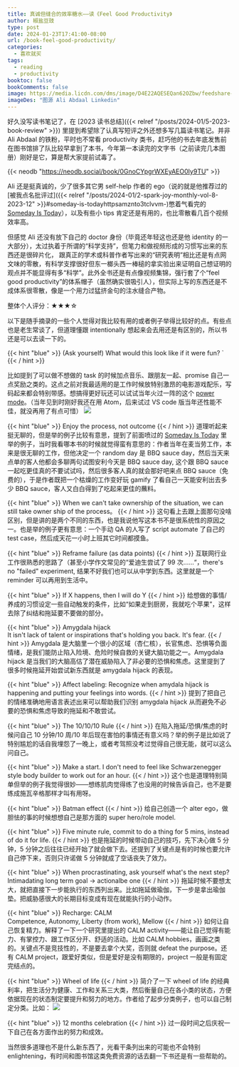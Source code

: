 ```yaml
---
title: 真诚但缝合的效率糖水——读《Feel Good Productivity》
author: 椒盐豆豉
type: post
date: 2024-01-23T17:41:00-08:00
url: /book-feel-good-productivity/
categories:
  - 喜欢就买
tags:
  - reading
  - productivity
booktoc: false
bookComments: false
image: https://media.licdn.com/dms/image/D4E22AQESEQan62OZbw/feedshare-shrink_2048_1536/0/1689937725771?e=1709164800&v=beta&t=xOj3TQonvI9xIxliVXWJxUt6qirpvbUv6kzUJC0lJP4
imageDes: "图源 Ali Abdaal Linkedin"
---
```


好久没写读书笔记了，在 [2023 读书总结]({{< relref "/posts/2024-01/5-2023-book-review" >}}) 里提到希望除了认真写短评之外还想多写几篇读书笔记。并非 Ali Abdaal 的铁粉，平时也不常看 productivity 类书，赶巧他的书去年底发售前在图书馆排了队比较早拿到了本书，今年第一本读完的文字书（之前读完几本图册）刚好是它，算是帮大家提前试毒了。

<!--more-->

{{< neodb "https://neodb.social/book/0GnoCYpgrWXEyAEO0Iy9TU" >}}

Ali 还是挺真诚的，少了很多其它男 self-help 作者的 ego（说的就是他推荐过的[被我点名批评过]({{< relref "/posts/2024-01/2-spark-joy-monthly-vol-8-2023-12" >}}#someday-is-todayhttpsamznto3tclvvm-)憋着气看完的 [Someday Is Today](https://amzn.to/3tClVVM)），以及有些小 tips 肯定还是有用的，也比零散看几百个视频效率高。

但感觉 Ali 还没有放下自己的 doctor 身份（毕竟还年轻这也还是他 identity 的一大部分），太过执着于所谓的“科学支持”，但笔力和做视频形成的习惯写出来的东西还是很碎片化， 跟真正的学术或科普作者写出来的“研究表明”相比还是有点网文味的零散，有科学支撑很好但东一榔头西一棒槌的拿实验出来证明自己想证明的观点并不能显得有多“科学”。此外全书还是有点像视频集锦，强行套了个“feel good productivity”的体系帽子（虽然确实很吸引人），但实际上写的东西还是不成体系很零散，像是一个用力过猛挤金句的注水缝合产物。

整体个人评分：★★★☆

以下是随手摘录的一些个人觉得对我比较有用的或者例子举得比较好的点。有些点也是老生常谈了，但道理懂跟 intentionally 想起来会去用还是有区别的，所以书还是可以去读一下的。

{{< hint "blue" >}}
(Ask yourself) What would this look like if it were fun? `
{{< / hint >}}

比如提到了可以做不想做的 task 的时候加点音乐、跟朋友一起、promise 自己一点奖励之类的。这点之前对我最适用的是工作时候放特别激昂的电影游戏配乐，写码起来都会特别带感。想搞得更好玩还可以试试当年火过一阵的这个 [power mode](https://github.com/JoelBesada/activate-power-mode)。（当年见到时刚好我还在用 Atom，后来试过 VS code 版当年还性能不佳，就没再用了有点可惜）
![](https://cloud.githubusercontent.com/assets/688415/11615565/10f16456-9c65-11e5-8af4-265f01fc83a0.gif)

{{< hint "blue" >}}
Enjoy the process, not outcome
{{< / hint >}}
道理听起来挺无聊的，但是举的例子比较有意思，提到了前面喷过的 [Someday Is Today](https://amzn.to/3tClVVM) 里举的例子，当时我看哪本书的时候就觉得蛮有意思的：作者当年在麦当劳工作，本来是很无聊的工作，但他决定一个 random day 是 BBQ sauce day，然后当天来点单的客人他都会多聊两句试图安利今天是 BBQ sauce day, 这个跟 BBQ sauce 一起吃更佳真的不要试试吗，然后很多客人真的就会那好吧来点 BBQ sauce（免费的），于是作者既把一个枯燥的工作变好玩 gamify 了看自己一天能安利出去多少 BBQ sauce，客人又白白得到了吃起来更佳的蘸料。

{{< hint "blue" >}}
When we can't take ownership of the situation, we can still take owner ship of the process。
{{< / hint >}}
这句看上去跟上面那句没啥区别，但是讲的是两个不同的东西，也是我说他写这本书不是很系统性的原因之一。也是举的例子更有意思：一个手动 QA 的人写了 script automate 了自己的 test case，然后成天花一小时上班其它时间都摸鱼。

{{< hint "blue" >}}
Reframe failure (as data points)
{{< / hint >}}
互联网行业工作很熟悉的思路了（甚至小学作文常见的“爱迪生尝试了 99 次……“，there's no "failed" experiment, 结果不好我们也可以从中学到东西。这里就是一个 reminder 可以再用到生活中。

{{< hint "blue" >}}
If X happens, then I will do Y
{{< / hint >}}
给想做的事情/养成的习惯设定一些自动触发的条件，比如“如果走到厨房，我就吃个苹果”，这样去除了纠结和拖延要不要做的部分。

{{< hint "blue" >}}
Amygdala hijack \
It isn't lack of talent or inspirations that's holding you back. It's fear.
{{< / hint >}}
Amygdala 是大脑里一个很小的区域（杏仁核），长官焦虑、恐惧等负面情绪，是我们能防止陷入险境、危险时候自救的关键大脑功能之一。Amygdala hijack 是当我们的大脑高估了潜在威胁陷入了非必要的恐惧和焦虑。这里提到了很多时候拖延开始尝试新东西就是 amygdala hijack 的表现。

{{< hint "blue" >}}
Affect labeling: Recognize when amydala hijack is happening and putting your feelings into words.
{{< / hint >}}
提到了把自己的情绪准确地用语言表述出来可以帮助我们识别 amygdala hijack 从而避免不必要的恐惧和焦虑导致的拖延和不敢尝试。

{{< hint "blue" >}}
The 10/10/10 Rule
{{< / hint >}}
在陷入拖延/恐惧/焦虑的时候问自己 10 分钟/10 周/10 年后现在害怕的事情还有意义吗？举的例子是比如说了特别尴尬的话自我埋怨了一晚上，或者考驾照没考过觉得自己很无能，就可以这么问自己。

{{< hint "blue" >}}
Make a start. I don't need to feel like Schwarzenegger style body builder to work out for an hour.
{{< / hint >}}
这个也是道理特别简单但举的例子我觉得很妙——想练肌肉觉得练了也没用的时候告诉自己，也不是要练成施瓦辛格那样才叫有用呀。

{{< hint "blue" >}}
Batman effect
{{< / hint >}}
给自己创造一个 alter ego，做胆怯的事的时候想想自己是那方面的 super hero/role model.

{{< hint "blue" >}}
Five minute rule, commit to do a thing for 5 mins, instead of do it for life.
{{< / hint >}}
也是拖延的时候带动自己的技巧，先下决心做 5 分钟，5 分钟之后往往已经开始了就会做下去。还提到了关键点是有的时候也要允许自己停下来，否则只许诺做 5 分钟就成了空话丧失了效力。

{{< hint "blue" >}}
When procrastinating, ask yourself what's the next step?\
Intimadating long term goal -> actionalbe one
{{< / hint >}}
拖延时候不要想太大，就把直接下一步能执行的东西列出来。比如拖延做瑜伽，下一步是拿出瑜伽垫。把威胁感很大的长期目标变成有现在就能执行的小动作。

{{< hint "blue" >}}
Recharge: CALM \
Competence, Autonomy, Liberty (from work), Mellow
{{< / hint >}}
如何让自己恢复精力。解释了一下一个研究里提出的 CALM activity——能让自己觉得有能力、有掌控力、跟工作区分开、舒适的活动。比如 CALM hobbies，画画之类的。关键点不是竞技性的，不是要去拿个大奖，否则就 defeat the purpose。还有 CALM project，跟爱好类似，但是爱好是没有期限的，project 一般是有固定完结点的。

{{< hint "blue" >}}
Wheel of life
{{< / hint >}}
简介了一下 wheel of life 的经典利率，把生活分为健康、工作和关系三大类，然后衡量自己在各小类的状态，方便依据现在的状态制定要提升和努力的地方。作者给了起步分类例子，也可以自己制定分类。比如： 
![](https://media.douchi.space/douchi/media_attachments/files/111/808/671/843/460/560/original/daefdaecd1b65c3b.png)

{{< hint "blue" >}}
12 months celebration
{{< / hint >}}
过一段时间之后庆祝一下自己在各方面作出的努力和成效。

当然很多道理也不是什么新东西了，光看干条列出来的可能也不会特别 enlightening，有时间和图书馆这类免费资源的话去翻一下书还是有一些帮助的。